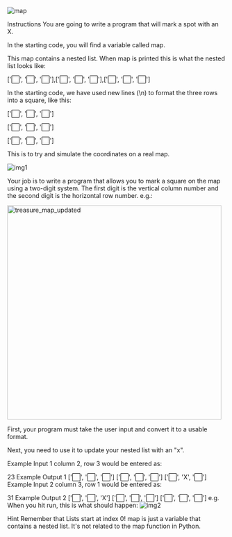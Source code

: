 ![map](https://user-images.githubusercontent.com/95011676/167179383-c0316d1b-d069-408a-a3a6-758920e1c53b.png)


Instructions
You are going to write a program that will mark a spot with an X.

In the starting code, you will find a variable called map.

This map contains a nested list. When map is printed this is what the nested list looks like:

['⬜️', '⬜️', '⬜️'],['⬜️', '⬜️', '⬜️'],['⬜️', '⬜️', '⬜️']

In the starting code, we have used new lines (\n) to format the three rows into a square, like this:

['⬜️', '⬜️', '⬜️']

['⬜️', '⬜️', '⬜️']

['⬜️', '⬜️', '⬜️']

This is to try and simulate the coordinates on a real map.

![img1](https://user-images.githubusercontent.com/95011676/167179669-5ef14e1b-3042-4936-bf80-341a1560c0b0.png)


Your job is to write a program that allows you to mark a square on the map using a two-digit system. 
The first digit is the vertical column number and the second digit is the horizontal row number. e.g.:

<img width="493" alt="treasure_map_updated" src="https://user-images.githubusercontent.com/95011676/167179768-5213000f-bcc2-4460-8f44-88006e7761fa.png">


First, your program must take the user input and convert it to a usable format.

Next, you need to use it to update your nested list with an "x".

Example Input 1
column 2, row 3 would be entered as:

23
Example Output 1
['⬜️', '⬜️', '⬜️']
['⬜️', '⬜️', '⬜️']
['⬜️', 'X', '⬜️']
Example Input 2
column 3, row 1 would be entered as:

31
Example Output 2
['⬜️', '⬜️', 'X']
['⬜️', '⬜️', '⬜️']
['⬜️', '⬜️', '⬜️']
e.g. When you hit run, this is what should happen:
![img2](https://user-images.githubusercontent.com/95011676/167179881-0155d85e-aadf-4692-8e64-0ddb4f848dd9.gif)


Hint
Remember that Lists start at index 0!
map is just a variable that contains a nested list. It's not related to the map function in Python.
